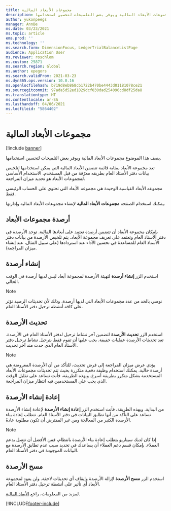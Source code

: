 ```yaml
---
title: مجموعات الأبعاد المالية
description: يصف هذا الموضوع مجموعات الأبعاد المالية ويوفر بعض التلميحات لتحسين استخدامها.
author: yukonpeegs
manager: AnnBe
ms.date: 03/23/2021
ms.topic: article
ems.prod: ''
ms.technology: ''
ms.search.form: DimensionFocus, LedgerTrialBalanceListPage
audience: Application User
ms.reviewer: roschlom
ms.custom: 25871
ms.search.region: Global
ms.author: epegors
ms.search.validFrom: 2021-03-23
ms.dyn365.ops.version: 10.0.16
ms.openlocfilehash: b719d8eb868cb1722b470be4443d01181078ce21
ms.sourcegitcommit: 97ada5d52ed1829dcf030dad254096cd8df25da8
ms.translationtype: HT
ms.contentlocale: ar-SA
ms.lasthandoff: 04/06/2021
ms.locfileid: "5864402"
---
```

# <a name="financial-dimension-sets"></a>مجموعات الأبعاد المالية

[!include [banner](../includes/banner.md)]

يصف هذا الموضوع مجموعات الأبعاد المالية ويوفر بعض التلميحات لتحسين استخدامها.

تعد مجموعة الأبعاد بمثابة قائمة تتضمن الأبعاد المالية التي يمكن استخدامها لتلخيص بيانات دفتر الأستاذ العام بطريقه معرّفة من قبل المستخدم. الاستخدام الأساسي لمجموعات الأبعاد هو تحديد ميزان المراجعة.

مجموعه الأبعاد القياسية الوحيدة هي مجموعه الأبعاد التي تحتوي على الحساب الرئيسي فقط.

يمكنك استخدام الصفحة **مجموعات الأبعاد المالية** لإنشاء مجموعات الأبعاد المالية وإدارتها.

## <a name="dimension-set-balances"></a>أرصدة مجموعات الأبعاد

بإمكان مجموعة الأبعاد أن تتضمن أرصدة تعتمد على أبعادها المالية. توجد الأرصدة في دفتر الأستاذ العام وتعتمد على تعريف مجموعة الأبعاد. يتم تلخيص الأرصدة من بيانات دفتر الأستاذ العام للمساعدة في تحسين الأداء عند استردادها (على سبيل المثال، عند إنشاء ميزان المراجعة).

## <a name="create-balances"></a>إنشاء أرصدة

استخدم الزر **إنشاء أرصدة** لتهيئة الأرصدة لمجموعة أبعاد ليس لديها أرصدة في الوقت الحالي.

> [!NOTE]
> نوصي بالحد من عدد مجموعات الأبعاد التي لديها أرصدة، وذلك لأن تحديثات الرصيد تؤثر على كافة أنشطة ترحيل دفتر الأستاذ العام.

## <a name="update-balances"></a>تحديث الأرصدة

استخدم الزر **تحديث الأرصدة** لتضمين آخر نشاط ترحيل لدفتر الأستاذ العام في الأرصدة. تعد تحديثات الأرصدة عمليات خفيفة. يجب عليها أن تقوم فقط بترحيل نشاط ترحيل دفتر الأستاذ العام الذي حدث مند آخر تحديث.

> [!NOTE]
> يؤدي عرض ميزان المراجعة إلى فرض تحديث، للتأكد من أن الأرصدة المعروضة هي أرصدة حالية. يمكنك استخدام وظيفة دفعية متكررة بحيث تتم تحديثات مجموعات الأبعاد المستخدمة بشكل متكرر بطريقة أسرع. وبهذه الطريقة، فأنت تساعد على تقليل الوقت الذي يجب علي المستخدمين فيه انتظار ميزان المراجعة.

## <a name="rebuild-balances"></a>إعادة إنشاء الأرصدة

استخدم الزر **إعادة إنشاء الأرصدة** لإعادة إنشاء الأرصدة‏‎ من البداية. وبهذه الطريقة، فأنت تساعد على التأكد من أنها تطابق البيانات في دفتر الأستاذ العام. تتطلب إعادة بناء الأرصدة الكثير من المعالجة ومن غير المفترض أن تكون مطلوبة عادةً.

> [!NOTE]
> إذا كان لديك سيناريو يتطلب إعادة بناء الأرصدة بانتظام، فمن الأفضل أن تتصل بدعم العملاء. بإمكان قسم دعم العملاء أن يساعدك في تحديد سبب عدم تطابق الأرصدة مع البيانات الموجودة في دفتر الأستاذ العام.

## <a name="clear-balances"></a>مسح الأرصدة

استخدم الزر **مسح الأرصدة** لإزالة الأرصدة وإيقاف أي تحديثات لاحقة. ولن يعود لمجموعة الأبعاد أي تأثير على أنشطة ترحيل دفتر الأستاذ العام.

لمزيد من المعلومات، راجع [الأبعاد المالية‬](financial-dimensions.md).

[!INCLUDE[footer-include](../../includes/footer-banner.md)]
